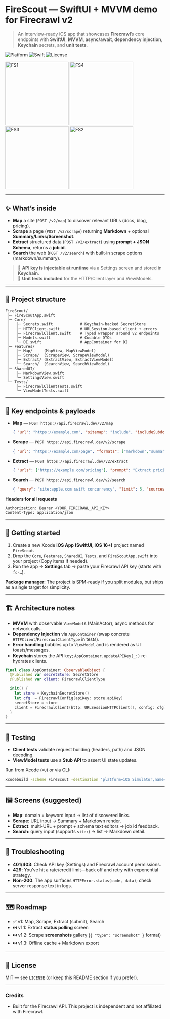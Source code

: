 # FireScout — SwiftUI + MVVM demo for Firecrawl v2

> An interview-ready iOS app that showcases **Firecrawl**’s core endpoints with **SwiftUI**, **MVVM**, **async/await**, **dependency injection**, **Keychain** secrets, and **unit tests**.

![Platform](https://img.shields.io/badge/platform-iOS%2016%2B-blue)
![Swift](https://img.shields.io/badge/swift-5.9%2B-orange)
![License](https://img.shields.io/badge/license-MIT-green)


<img width="200" alt="FS1" src="https://github.com/user-attachments/assets/c90b00eb-667f-454c-8f77-e702cd5415d3" />
<img width="200" alt="FS4" src="https://github.com/user-attachments/assets/fec094e8-a323-42c1-bea2-8a00d4f533ec" />
<img width="200" alt="FS3" src="https://github.com/user-attachments/assets/6803c7c1-3019-449b-8c48-7efd29eb4fee" />
<img width="200" alt="FS2" src="https://github.com/user-attachments/assets/b11812af-d9c1-4897-b7ab-c473c209ca9f" />


---

## ✨ What’s inside
- **Map** a site (`POST /v2/map`) to discover relevant URLs (docs, blog, pricing).
- **Scrape** a page (`POST /v2/scrape`) returning **Markdown** + optional **Summary/Links/Screenshot**.
- **Extract** structured data (`POST /v2/extract`) using **prompt + JSON Schema**, returns a **job id**.
- **Search** the web (`POST /v2/search`) with built‑in scrape options (markdown/summary).

> 🔐 **API key is injectable at runtime** via a Settings screen and stored in **Keychain**.  
> 🧪 **Unit tests included** for the HTTP/Client layer and ViewModels.

---

## 🧱 Project structure
```
FireScout/
 ├─ FireScoutApp.swift
 ├─ Core/
 │   ├─ Secrets.swift            # Keychain-backed SecretStore
 │   ├─ HTTPClient.swift         # URLSession-based client + errors
 │   ├─ FirecrawlClient.swift    # Typed wrapper around v2 endpoints
 │   ├─ Models.swift             # Codable DTOs
 │   └─ DI.swift                 # AppContainer for DI
 ├─ Features/
 │   ├─ Map/     (MapView, MapViewModel)
 │   ├─ Scrape/  (ScrapeView, ScrapeViewModel)
 │   ├─ Extract/ (ExtractView, ExtractViewModel)
 │   └─ Search/  (SearchView, SearchViewModel)
 ├─ SharedUI/
 │   ├─ MarkdownView.swift
 │   └─ SettingsView.swift
 └─ Tests/
     ├─ FirecrawlClientTests.swift
     └─ ViewModelTests.swift
```

---

## 🧩 Key endpoints & payloads
- **Map** — `POST https://api.firecrawl.dev/v2/map`
  ```json
  { "url": "https://example.com", "sitemap": "include", "includeSubdomains": true, "limit": 2000, "search": "blog" }
  ```
- **Scrape** — `POST https://api.firecrawl.dev/v2/scrape`
  ```json
  { "url": "https://example.com/page", "formats": ["markdown","summary"], "onlyMainContent": true, "storeInCache": true }
  ```
- **Extract** — `POST https://api.firecrawl.dev/v2/extract`
  ```json
  { "urls": ["https://example.com/pricing"], "prompt": "Extract pricing tiers", "schema": { "...": "JSON Schema" }, "showSources": true }
  ```
- **Search** — `POST https://api.firecrawl.dev/v2/search`
  ```json
  { "query": "site:apple.com swift concurrency", "limit": 5, "sources": ["web"], "scrapeOptions": { "formats": ["markdown","summary"] } }
  ```

**Headers for all requests**
```
Authorization: Bearer <YOUR_FIRECRAWL_API_KEY>
Content-Type: application/json
```

---

## 🚀 Getting started
1. Create a new Xcode **iOS App (SwiftUI, iOS 16+)** project named `FireScout`.
2. Drop the `Core`, `Features`, `SharedUI`, `Tests`, and `FireScoutApp.swift` into your project (Copy items if needed).
3. Run the app → **Settings** tab → paste your Firecrawl API key (starts with `fc-…`).

**Package manager**: The project is SPM-ready if you split modules, but ships as a single target for simplicity.

---

## 🏗️ Architecture notes
- **MVVM** with observable `ViewModel`s (MainActor), async methods for network calls.
- **Dependency Injection** via `AppContainer` (swap concrete `HTTPClient`/`FirecrawlClientType` in tests).
- **Error handling** bubbles up to `ViewModel` and is rendered as UI toasts/messages.
- **Keychain** stores the API key; `AppContainer.updateAPIKey(_:)` re-hydrates clients.

```swift
final class AppContainer: ObservableObject {
  @Published var secretStore: SecretStore
  @Published var client: FirecrawlClientType

  init() {
    let store = KeychainSecretStore()
    let cfg  = FirecrawlConfig(apiKey: store.apiKey)
    secretStore = store
    client = FirecrawlClient(http: URLSessionHTTPClient(), config: cfg)
  }
}
```

---

## 🧪 Testing
- **Client tests** validate request building (headers, path) and JSON decoding.
- **ViewModel tests** use a **Stub API** to assert UI state updates.

Run from Xcode (`⌘U`) or via CLI:
```bash
xcodebuild -scheme FireScout -destination 'platform=iOS Simulator,name=iPhone 15' test
```

---

## 🖼️ Screens (suggested)
- **Map**: domain + keyword input → list of discovered links.
- **Scrape**: URL input → Summary + Markdown render.
- **Extract**: multi-URL + prompt + schema text editors → job id feedback.
- **Search**: query input (supports `site:`) → list → Markdown detail.

---

## 🧰 Troubleshooting
- **401/403**: Check API key (Settings) and Firecrawl account permissions.
- **429**: You’ve hit a rate/credit limit—back off and retry with exponential strategy.
- **Non-200**: The app surfaces `HTTPError.status(code, data)`; check server response text in logs.

---

## 🗺️ Roadmap
- ✅ v1: Map, Scrape, Extract (submit), Search
- ⏭️ v1.1: Extract **status polling** screen
- ⏭️ v1.2: Scrape **screenshots** gallery (`{ "type": "screenshot" }` format)
- ⏭️ v1.3: Offline cache + Markdown export

---

## 📄 License
MIT — see `LICENSE` (or keep this README section if you prefer).

---

### Credits
- Built for the Firecrawl API. This project is independent and not affiliated with Firecrawl.
